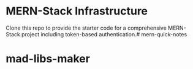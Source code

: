 # MERN-Stack Infrastructure

Clone this repo to provide the starter code for a comprehensive MERN-Stack project including token-based authentication.# mern-quick-notes
# mad-libs-maker
